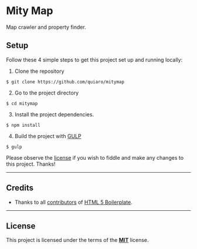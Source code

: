 Mity Map
=====================

Map crawler and property finder.

## Setup

Follow these 4 simple steps to get this project set up and running locally:

1. Clone the repository
```
$ git clone https://github.com/quiaro/mitymap
```

2. Go to the project directory
```
$ cd mitymap
```

3. Install the project dependencies.
```
$ npm install
```

4. Build the project with [GULP](http://gulpjs.com/)
```
$ gulp
```

Please observe the [license](https://creativecommons.org/licenses/by-nc-nd/3.0/) if you wish to fiddle and make any changes to this project. Thanks!

---

## Credits
- Thanks to all [contributors](https://github.com/orgs/h5bp/people) of [HTML 5 Boilerplate](https://html5boilerplate.com/).

---


## License

This project is licensed under the terms of the [**MIT**](https://opensource.org/licenses/MIT) license.
